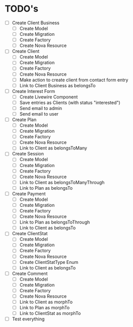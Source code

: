 # TODO's

- [ ] Create Client Business
  - [ ] Create Model
  - [ ] Create Migration
  - [ ] Create Factory
  - [ ] Create Nova Resource
- [ ] Create Client
  - [ ] Create Model
  - [ ] Create Migration
  - [ ] Create Factory
  - [ ] Create Nova Resource
  - [ ] Make action to create client from contact form entry
  - [ ] Link to Client Business as belongsTo
- [ ] Create Interest Form
  - [ ] Create Livewire Component
  - [ ] Save entries as Clients (with status "interested")
  - [ ] Send email to admin
  - [ ] Send email to user
- [ ] Create Plan
  - [ ] Create Model
  - [ ] Create Migration
  - [ ] Create Factory
  - [ ] Create Nova Resource
  - [ ] Link to Client as belongsToMany
- [ ] Create Session
  - [ ] Create Model
  - [ ] Create Migration
  - [ ] Create Factory
  - [ ] Create Nova Resource
  - [ ] Link to Client as belongsToManyThrough
  - [ ] Link to Plan as belongsTo
- [ ] Create Payment
  - [ ] Create Model
  - [ ] Create Migration
  - [ ] Create Factory
  - [ ] Create Nova Resource
  - [ ] Link to Plan as belongsToThrough
  - [ ] Link to Client as belongsTo
- [ ] Create ClientStat
  - [ ] Create Model
  - [ ] Create Migration
  - [ ] Create Factory
  - [ ] Create Nova Resource
  - [ ] Create ClientStatType Enum
  - [ ] Link to Client as belongsTo
- [ ] Create Comment
  - [ ] Create Model
  - [ ] Create Migration
  - [ ] Create Factory
  - [ ] Create Nova Resource
  - [ ] Link to Client as morphTo
  - [ ] Link to Plan as morphTo
  - [ ] Link to ClientStat as morphTo
- [ ] Test everything
